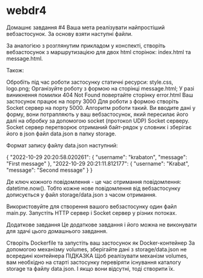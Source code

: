 # webdr4
Домашнє завдання #4
Ваша мета реалізувати найпростіший вебзастосунок. За основу взяти наступні файли.

За аналогією з розглянутим прикладом у конспекті, створіть вебзастосунок з маршрутизацією для двох html сторінок: index.html та message.html.

Також:

Обробіть під час роботи застосунку статичні ресурси: style.css, logo.png;
Організуйте роботу з формою на сторінці message.html;
У разі виникнення помилки 404 Not Found повертайте сторінку error.html
Ваш застосунок працює на порту 3000
Для роботи з формою створіть Socket сервер на порту 5000. Алгоритм роботи такий. Ви вводите дані у форму, вони потрапляють у ваш вебзастосунок, який пересилає його далі на обробку за допомогою socket (протокол UDP) Socket серверу. Socket сервер перетворює отриманий байт-рядок у словник і зберігає його в json файл data.json в папку storage.

Формат запису файлу data.json наступний:

{
  "2022-10-29 20:20:58.020261": {
    "username": "krabaton",
    "message": "First message"
  },
  "2022-10-29 20:21:11.812177": {
    "username": "Krabat",
    "message": "Second message"
  }
}

Де ключ кожного повідомлення - це час отримання повідомлення: datetime.now(). Тобто кожне нове повідомлення від вебзастосунку дописується у файл storage/data.json з часом отримання.

Використовуйте для створення вашого вебзастосунку один файл main.py. Запустіть HTTP сервер і Socket сервер у різних потоках.

Додаткове завдання
Це додаткове завдання і його можна не виконувати для здачі цього домашнього завдання.

Створіть Dockerfile та запустіть ваш застосунок як Docker-контейнер
За допомогою механізму volumes, зберігайте дані з storage/data.json не всередині контейнера
ПІДКАЗКА
Щоб реалізувати механізм volumes, вам необхідно на старті застосунку перевіряти існування каталогу storage та файлу data.json. І якщо вони відсутні, тоді створити їх.
